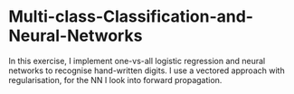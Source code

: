 # Multi-class-Classification-and-Neural-Networks
In this exercise, I implement one-vs-all logistic regression and neural networks to recognise hand-written digits. I use a vectored approach with regularisation, for the NN I look into forward propagation. 
